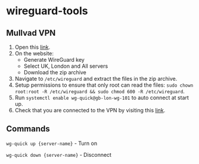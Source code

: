 # wireguard-tools

## Mullvad VPN

1. Open this [link](https://mullvad.net/en/account/#/wireguard-config/?platform=linux).
2. On the website:
   - Generate WireGuard key
   - Select UK, London and All servers
   - Download the zip archive
3. Navigate to `/etc/wireguard` and extract the files in the zip archive.
4. Setup permissions to ensure that only root can read the files: `sudo chown root:root -R /etc/wireguard && sudo chmod 600 -R /etc/wireguard`.
5. Run `systemctl enable wg-quick@gb-lon-wg-101` to auto connect at start up.
6. Check that you are connected to the VPN by visiting this [link](https://mullvad.net/en/check/).

## Commands

`wg-quick up {server-name}` - Turn on

`wg-quick down {server-name}` - Disconnect
